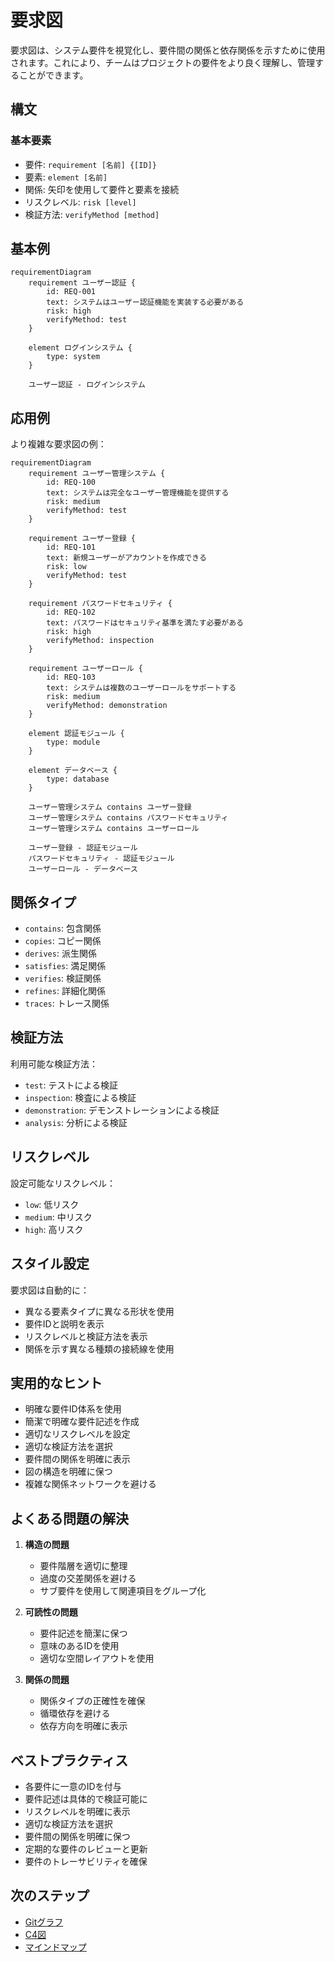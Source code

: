 # 要求図

要求図は、システム要件を視覚化し、要件間の関係と依存関係を示すために使用されます。これにより、チームはプロジェクトの要件をより良く理解し、管理することができます。

## 構文

### 基本要素
- 要件: `requirement [名前] {[ID]}`
- 要素: `element [名前]`
- 関係: 矢印を使用して要件と要素を接続
- リスクレベル: `risk [level]`
- 検証方法: `verifyMethod [method]`

## 基本例

```mermaid
requirementDiagram
    requirement ユーザー認証 {
        id: REQ-001
        text: システムはユーザー認証機能を実装する必要がある
        risk: high
        verifyMethod: test
    }

    element ログインシステム {
        type: system
    }

    ユーザー認証 - ログインシステム
```

## 応用例

より複雑な要求図の例：

```mermaid
requirementDiagram
    requirement ユーザー管理システム {
        id: REQ-100
        text: システムは完全なユーザー管理機能を提供する
        risk: medium
        verifyMethod: test
    }

    requirement ユーザー登録 {
        id: REQ-101
        text: 新規ユーザーがアカウントを作成できる
        risk: low
        verifyMethod: test
    }

    requirement パスワードセキュリティ {
        id: REQ-102
        text: パスワードはセキュリティ基準を満たす必要がある
        risk: high
        verifyMethod: inspection
    }

    requirement ユーザーロール {
        id: REQ-103
        text: システムは複数のユーザーロールをサポートする
        risk: medium
        verifyMethod: demonstration
    }

    element 認証モジュール {
        type: module
    }

    element データベース {
        type: database
    }

    ユーザー管理システム contains ユーザー登録
    ユーザー管理システム contains パスワードセキュリティ
    ユーザー管理システム contains ユーザーロール
    
    ユーザー登録 - 認証モジュール
    パスワードセキュリティ - 認証モジュール
    ユーザーロール - データベース
```

## 関係タイプ

- `contains`: 包含関係
- `copies`: コピー関係
- `derives`: 派生関係
- `satisfies`: 満足関係
- `verifies`: 検証関係
- `refines`: 詳細化関係
- `traces`: トレース関係

## 検証方法

利用可能な検証方法：
- `test`: テストによる検証
- `inspection`: 検査による検証
- `demonstration`: デモンストレーションによる検証
- `analysis`: 分析による検証

## リスクレベル

設定可能なリスクレベル：
- `low`: 低リスク
- `medium`: 中リスク
- `high`: 高リスク

## スタイル設定

要求図は自動的に：
- 異なる要素タイプに異なる形状を使用
- 要件IDと説明を表示
- リスクレベルと検証方法を表示
- 関係を示す異なる種類の接続線を使用

## 実用的なヒント
- 明確な要件ID体系を使用
- 簡潔で明確な要件記述を作成
- 適切なリスクレベルを設定
- 適切な検証方法を選択
- 要件間の関係を明確に表示
- 図の構造を明確に保つ
- 複雑な関係ネットワークを避ける

## よくある問題の解決

1. **構造の問題**
   - 要件階層を適切に整理
   - 過度の交差関係を避ける
   - サブ要件を使用して関連項目をグループ化

2. **可読性の問題**
   - 要件記述を簡潔に保つ
   - 意味のあるIDを使用
   - 適切な空間レイアウトを使用

3. **関係の問題**
   - 関係タイプの正確性を確保
   - 循環依存を避ける
   - 依存方向を明確に表示

## ベストプラクティス
- 各要件に一意のIDを付与
- 要件記述は具体的で検証可能に
- リスクレベルを明確に表示
- 適切な検証方法を選択
- 要件間の関係を明確に保つ
- 定期的な要件のレビューと更新
- 要件のトレーサビリティを確保

## 次のステップ
- [Gitグラフ](/ja/diagrams/git)
- [C4図](/ja/diagrams/c4)
- [マインドマップ](/ja/diagrams/mindmap) 